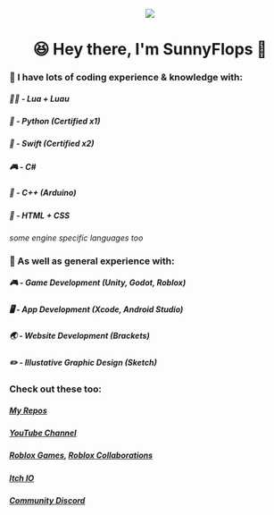 <p align="center"><img src="https://github.com/user-attachments/assets/267d2fe7-def5-4b71-916a-f0ded73a4bcb"></p>

<h1 align="center">😆 Hey there, I'm SunnyFlops 👋</h1>

### 💭 I have lots of coding experience & knowledge with:

##### 🏃‍♂️ - Lua + Luau
##### 🐍 - Python (Certified x1)
##### 📱 - Swift (Certified x2)
##### 🎮 - C#
##### 🤖 - C++ (Arduino) 
##### 📝 - HTML + CSS
_some engine specific languages too_

### 💬 As well as general experience with:

##### 🎮 - Game Development (Unity, Godot, Roblox)
##### 🖥️ - App Development (Xcode, Android Studio)
##### 🌏 - Website Development (Brackets)
##### ✏️ - _Illustative_ Graphic Design (Sketch)

### Check out these too:

##### [My Repos](https://github.com/SunnyFloppyDiskStudios?tab=repositories)
##### [YouTube Channel](https://www.youtube.com/@SunnyFlops)
##### [Roblox Games](https://www.roblox.com/users/986533440/profile), [Roblox Collaborations](https://create.roblox.com/talent/creators/986533440)
##### [Itch IO](https://sunnyfloppydiskstudios.itch.io/)
##### [Community Discord]()
